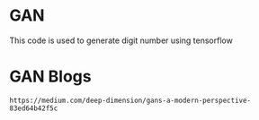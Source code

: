 # GAN

This code is used to generate digit number using tensorflow

# GAN Blogs

```
https://medium.com/deep-dimension/gans-a-modern-perspective-83ed64b42f5c
```

